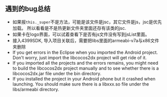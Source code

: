 ## 遇到的bug总结
- 如果报`this._super`不是方法，可能是该文件是jsc，其它文件是js，jsc是优先加载。
所以看看是不是热更新文件夹里面还存有该类的jsc.
- 如果卡在logo界面，可以试着查看下是否有js文件没有写到jsList里面。
- 接入4399SDK, 导入项目关联后，需要把libs里面的armeabi-v7a与x86文件夹删除
- If you get errors in the Eclipse when you imported the Android project. Don't worry, just import the libcocos2dx project will get ride of it.
- If you imported all the projects and the errors remains, you might need to build the libcocos2dx project manually and to see whether there is a libcocos2dx.jar file under the bin directory.
- If you installed the project in your Android phone but it crashed when launching. You should make sure there is a libxxx.so file under the libs/armeabi directory.